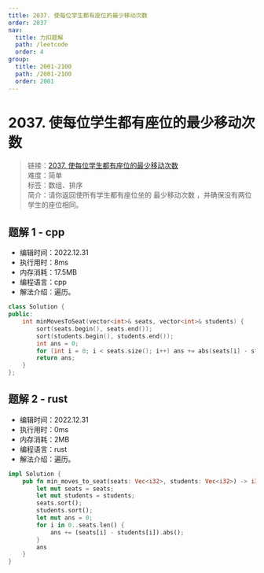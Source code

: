 ```yaml
---
title: 2037. 使每位学生都有座位的最少移动次数
order: 2037
nav:
  title: 力扣题解
  path: /leetcode
  order: 4
group:
  title: 2001-2100
  path: /2001-2100
  order: 2001
---
```


# 2037. 使每位学生都有座位的最少移动次数
    
> 链接：[2037. 使每位学生都有座位的最少移动次数](https://leetcode.cn/problems/minimum-number-of-moves-to-seat-everyone/)  
> 难度：简单  
> 标签：数组、排序  
> 简介：请你返回使所有学生都有座位坐的 最少移动次数 ，并确保没有两位学生的座位相同。
      
## 题解 1 - cpp
- 编辑时间：2022.12.31
- 执行用时：8ms
- 内存消耗：17.5MB
- 编程语言：cpp
- 解法介绍：遍历。
```cpp
class Solution {
public:
    int minMovesToSeat(vector<int>& seats, vector<int>& students) {
        sort(seats.begin(), seats.end());
        sort(students.begin(), students.end());
        int ans = 0;
        for (int i = 0; i < seats.size(); i++) ans += abs(seats[i] - students[i]);
        return ans;
    }
};
```

## 题解 2 - rust
- 编辑时间：2022.12.31
- 执行用时：0ms
- 内存消耗：2MB
- 编程语言：rust
- 解法介绍：遍历。
```rust
impl Solution {
    pub fn min_moves_to_seat(seats: Vec<i32>, students: Vec<i32>) -> i32 {
        let mut seats = seats;
        let mut students = students;
        seats.sort();
        students.sort();
        let mut ans = 0;
        for i in 0..seats.len() {
            ans += (seats[i] - students[i]).abs();
        }
        ans
    }
}
```

      